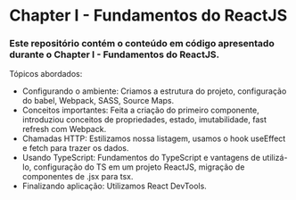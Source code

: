 # Chapter I - Fundamentos do ReactJS

### Este repositório contém o conteúdo em código apresentado durante o Chapter I - Fundamentos do ReactJS.


Tópicos abordados:

- Configurando o ambiente: Criamos a estrutura do projeto, configuração do babel, Webpack, SASS, Source Maps.
- Conceitos importantes: Feita a criação do primeiro componente, introduziou conceitos de propriedades, estado, imutabilidade, fast refresh com Webpack.
- Chamadas HTTP: Estilizamos nossa listagem, usamos o hook useEffect e fetch para trazer os dados.
- Usando TypeScript: Fundamentos do TypeScript e vantagens de utilizá-lo, configuração do TS em um projeto ReactJS, migração de componentes de .jsx para tsx.
- Finalizando aplicação: Utilizamos React DevTools.
  